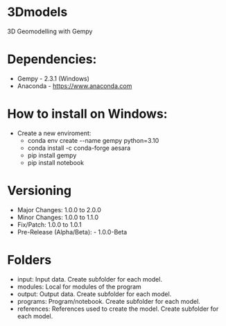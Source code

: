 # 3Dmodels
3D Geomodelling with Gempy

# Dependencies:
* Gempy - 2.3.1 (Windows)
* Anaconda - https://www.anaconda.com

# How to install on Windows:
- Create a new enviroment:
    - conda env create --name gempy python=3.10
    - conda install -c conda-forge aesara
    - pip install gempy
    - pip install notebook

# Versioning

- Major Changes: 1.0.0 to 2.0.0
- Minor Changes: 1.0.0 to 1.1.0
- Fix/Patch: 1.0.0 to 1.0.1
- Pre-Release (Alpha/Beta): - 1.0.0-Beta

# Folders
- input: Input data. Create subfolder for each model.
- modules: Local for modules of the program
- output: Output data. Create subfolder for each model.
- programs: Program/notebook. Create subfolder for each model.
- references: References used to create the model. Create subfolder for each model.